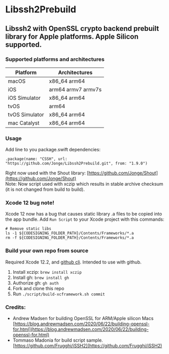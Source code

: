 # Libssh2Prebuild
## Libssh2 with OpenSSL crypto backend prebuilt library for Apple platforms. Apple Silicon supported.


### Supported platforms and architectures
| Platform          |  Architectures     |
|-------------------|--------------------|
| macOS             | x86_64 arm64       |
| iOS               | arm64 armv7 armv7s |
| iOS Simulator     | x86_64 arm64       |
| tvOS              | arm64              |
| tvOS Simulator    | x86_64 arm64       |
| mac Catalyst      | x86_64 arm64       |

### Usage

Add line to you package.swift dependencies:

```
.package(name: "CSSH", url: "https://github.com/Jonge/Libssh2Prebuild.git", from: "1.9.0")

```

Right now used with the Shout library: [https://github.com/Jonge/Shout](https://github.com/Jonge/Shout)  
Note: Now script used with xczip which results in stable archive checksum (it is not changed from build to build).

### Xcode 12 bug note!

Xcode 12 now has a bug that causes static library .a files to be copied into the app bundle. Add `Run Script` to your Xcode project with this commands:

```
# Remove static libs
ls -1 ${CODESIGNING_FOLDER_PATH}/Contents/Frameworks/*.a
rm -f ${CODESIGNING_FOLDER_PATH}/Contents/Frameworks/*.a

```

### Build your own repo from source

Required Xcode 12.2, and [github cli](https://github.com/cli/cli). Intended to use with github.

1. Install xczip: `brew install xczip`
2. Install gh: `brew install gh`
3. Authorize gh: `gh auth`
4. Fork and clone this repo
5. Run `./script/build-xcframework.sh commit`

### Credits:
* Andrew Madsen for building OpenSSL for ARM/Apple silicon Macs [https://blog.andrewmadsen.com/2020/06/22/building-openssl-for.html](https://blog.andrewmadsen.com/2020/06/22/building-openssl-for.html)
* Tommaso Madonia for build script sample. [https://github.com/Frugghi/iSSH2](https://github.com/Frugghi/iSSH2)

